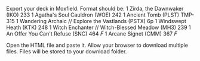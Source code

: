 Export your deck in Moxfield.
Format should be:
1 Zirda, the Dawnwaker (IKO) 233
1 Agatha's Soul Cauldron (WOE) 242
1 Ancient Tomb (PLST) TMP-315
1 Wandering Archaic // Explore the Vastlands (PSTX) 6p
1 Windswept Heath (KTK) 248
1 Witch Enchanter // Witch-Blessed Meadow (MH3) 239
1 An Offer You Can't Refuse (SNC) 464 *F*
1 Arcane Signet (CMM) 367 *F*

Open the HTML file and paste it. 
Allow your browser to download multiple files.
Files will be stored to your download folder.
